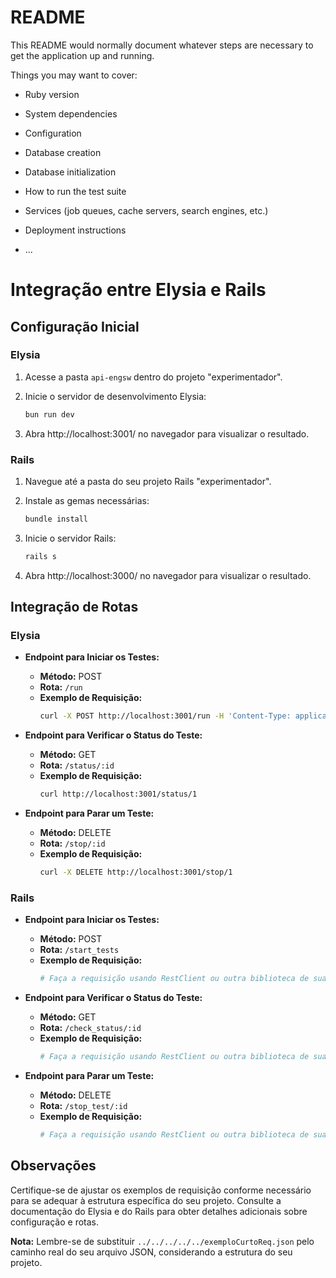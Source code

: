 # README

This README would normally document whatever steps are necessary to get the
application up and running.

Things you may want to cover:

* Ruby version

* System dependencies

* Configuration

* Database creation

* Database initialization

* How to run the test suite

* Services (job queues, cache servers, search engines, etc.)

* Deployment instructions

* ...


# Integração entre Elysia e Rails

## Configuração Inicial

### Elysia

1. Acesse a pasta `api-engsw` dentro do projeto "experimentador".

2. Inicie o servidor de desenvolvimento Elysia:
   ```bash
   bun run dev
   ```

3. Abra http://localhost:3001/ no navegador para visualizar o resultado.

### Rails

1. Navegue até a pasta do seu projeto Rails "experimentador".

2. Instale as gemas necessárias:
   ```bash
   bundle install
   ```

3. Inicie o servidor Rails:
   ```bash
   rails s
   ```

4. Abra http://localhost:3000/ no navegador para visualizar o resultado.

## Integração de Rotas

### Elysia

- **Endpoint para Iniciar os Testes:**
  - **Método:** POST
  - **Rota:** `/run`
  - **Exemplo de Requisição:**
    ```bash
    curl -X POST http://localhost:3001/run -H 'Content-Type: application/json' -d @../../../../../exemploCurtoReq.json
    ```

- **Endpoint para Verificar o Status do Teste:**
  - **Método:** GET
  - **Rota:** `/status/:id`
  - **Exemplo de Requisição:**
    ```bash
    curl http://localhost:3001/status/1
    ```

- **Endpoint para Parar um Teste:**
  - **Método:** DELETE
  - **Rota:** `/stop/:id`
  - **Exemplo de Requisição:**
    ```bash
    curl -X DELETE http://localhost:3001/stop/1
    ```

### Rails

- **Endpoint para Iniciar os Testes:**
  - **Método:** POST
  - **Rota:** `/start_tests`
  - **Exemplo de Requisição:**
    ```ruby
    # Faça a requisição usando RestClient ou outra biblioteca de sua escolha
    ```

- **Endpoint para Verificar o Status do Teste:**
  - **Método:** GET
  - **Rota:** `/check_status/:id`
  - **Exemplo de Requisição:**
    ```ruby
    # Faça a requisição usando RestClient ou outra biblioteca de sua escolha
    ```

- **Endpoint para Parar um Teste:**
  - **Método:** DELETE
  - **Rota:** `/stop_test/:id`
  - **Exemplo de Requisição:**
    ```ruby
    # Faça a requisição usando RestClient ou outra biblioteca de sua escolha
    ```

## Observações

Certifique-se de ajustar os exemplos de requisição conforme necessário para se adequar à estrutura específica do seu projeto. Consulte a documentação do Elysia e do Rails para obter detalhes adicionais sobre configuração e rotas.

**Nota:** Lembre-se de substituir `../../../../../exemploCurtoReq.json` pelo caminho real do seu arquivo JSON, considerando a estrutura do seu projeto.
